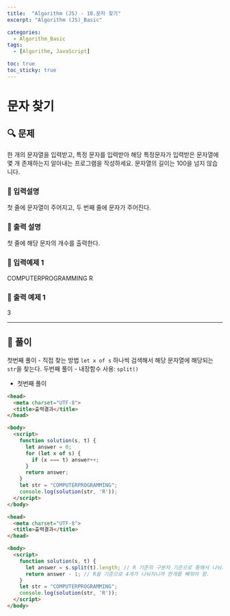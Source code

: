 ```yaml
---
title:  "Algorithm (JS) - 10.문자 찾기"
excerpt: "Algorithm (JS)_Basic"

categories:
  - Algorithm_Basic
tags:
  - [Algorithm, JavaScript]

toc: true
toc_sticky: true
---
```


# 문자 찾기

##  🔍 문제 
한 개의 문자열을 입력받고, 특정 문자를 입력받아 해당 특정문자가 입력받은 문자열에 몇 개
존재하는지 알아내는 프로그램을 작성하세요.
문자열의 길이는 100을 넘지 않습니다.

### 🔹 입력설명
첫 줄에 문자열이 주어지고, 두 번째 줄에 문자가 주어진다.

### 🔹 출력 설명
첫 줄에 해당 문자의 개수를 출력한다.

### 🔹 입력예제 1
COMPUTERPROGRAMMING
R

### 🔹 출력 예제 1
3

----

##  📌 풀이
첫번째 풀이 - 직접 찾는 방법 `let x of s` 하나씩 검색해서 해당 문자열에 해당되는 `str`을 찾는다. 
두번째 풀이 - 내장함수 사용: `split()`

- 첫번째 풀이
```html
<head>
  <meta charset="UTF-8">
  <title>출력결과</title>
</head>

<body>
  <script>
    function solution(s, t) {
      let answer = 0;
      for (let x of s) {
        if (x === t) answer++;
      }
      return answer;
    }
    let str = "COMPUTERPROGRAMMING";
    console.log(solution(str, 'R'));
  </script>
</body>
```

```html
<head>
  <meta charset="UTF-8">
  <title>출력결과</title>
</head>

<body>
  <script>
    function solution(s, t) {
      let answer = s.split(t).length; // R 기준의 구분자 기준으로 통해서 나눠지는것  split() 
      return answer - 1; // R을 기준으로 4개가 나눠지니까 한개를 빼줘야 함.
    }
    let str = "COMPUTERPROGRAMMING";
    console.log(solution(str, 'R'));
  </script>
</body>
```


